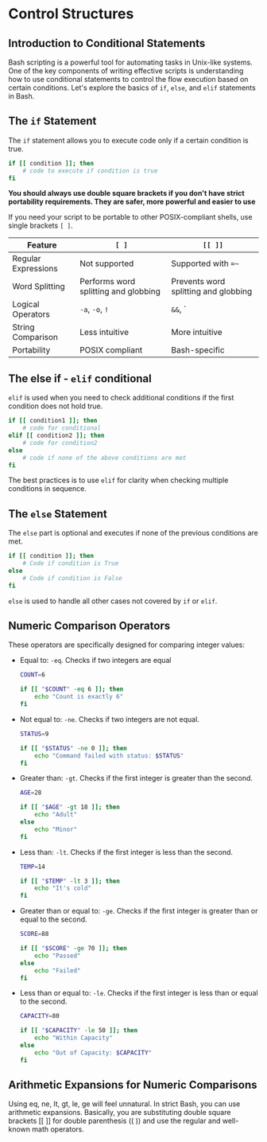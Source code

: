 # Control Structures

## Introduction to Conditional Statements

Bash scripting is a powerful tool for automating tasks in Unix-like systems. One of the key components of writing effective scripts is understanding how to use conditional statements to control the flow execution based on certain conditions. Let's explore the basics of `if`, `else`, and `elif` statements in Bash.

## The `if` Statement

The `if` statement allows you to execute code only if a certain condition is true.

```bash
if [[ condition ]]; then
    # code to execute if condition is true
fi
```

**You should always use double square brackets if you don't have strict portability requirements. They are safer, more powerful and easier to use**

If you need your script to be portable to other POSIX-compliant shells, use single brackets `[ ]`.

| Feature             | `[ ]`                               | `[[ ]]`                               |
|----------------------|---------------------------------------|----------------------------------------|
| Regular Expressions | Not supported                         | Supported with `=~`                    |
| Word Splitting       | Performs word splitting and globbing | Prevents word splitting and globbing |
| Logical Operators    | `-a`, `-o`, `!`                        | `&&`, `||`, `!`                       |
| String Comparison    | Less intuitive                        | More intuitive                         |
| Portability          | POSIX compliant                      | Bash-specific                           |

## The else if - `elif` conditional

`elif` is used when you need to check additional conditions if the first condition does not hold true.

```bash
if [[ condition1 ]]; then
    # code for conditional
elif [[ condition2 ]]; then
    # code for condition2
else
    # code if none of the above conditions are met
fi
```

The best practices is to use `elif` for clarity when checking multiple conditions in sequence.

## The `else` Statement

The `else` part is optional and executes if none of the previous conditions are met.

```bash
if [[ condition ]]; then
    # Code if condition is True
else
    # Code if condition is False
fi
```

`else` is used to handle all other cases not covered by `if` or `elif`.

## Numeric Comparison Operators

These operators are specifically designed for comparing integer values:

* Equal to: `-eq`. Checks if two integers are equal

    ```bash
    COUNT=6

    if [[ "$COUNT" -eq 6 ]]; then
        echo "Count is exactly 6"
    fi
    ```

* Not equal to: `-ne`. Checks if two integers are not equal.

    ```bash
    STATUS=9

    if [[ "$STATUS" -ne 0 ]]; then
        echo "Command failed with status: $STATUS"
    fi
    ```

* Greater than: `-gt`. Checks if the first integer is greater than the second.

    ```bash
    AGE=28

    if [[ "$AGE" -gt 18 ]]; then
        echo "Adult"
    else
        echo "Minor"
    fi
    ```

* Less than: `-lt`. Checks if the first integer is less than the second.

    ```bash
    TEMP=14

    if [[ "$TEMP" -lt 3 ]]; then
        echo "It's cold"
    fi
    ```

* Greater than or equal to: `-ge`. Checks if the first integer is greater than or equal to the second.

    ```bash
    SCORE=88

    if [[ "$SCORE" -ge 70 ]]; then
        echo "Passed"
    else
        echo "Failed"
    fi
    ```

* Less than or equal to: `-le`. Checks if the first integer is less than or equal to the second.

    ```bash
    CAPACITY=80

    if [[ "$CAPACITY" -le 50 ]]; then
        echo "Within Capacity"
    else
        echo "Out of Capacity: $CAPACITY"
    fi
    ```

## Arithmetic Expansions for Numeric Comparisons

Using eq, ne, lt, gt, le, ge will feel unnatural. In strict Bash, you can use arithmetic expansions. Basically, you are substituting double square brackets [[ ]] for double parenthesis (( )) and use the regular and well-known math operators.



